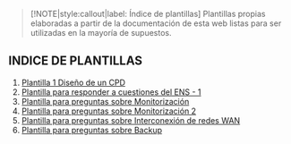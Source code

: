 > [!NOTE|style:callout|label: Índice de plantillas]
> Plantillas propias elaboradas a partir de la documentación de esta web
> listas para ser utilizadas en la mayoría de supuestos.

## INDICE DE PLANTILLAS  <!-- {docsify-ignore} -->

1. [Plantilla 1 Diseño de un CPD](/./plantillas/diseno-cpd.md)
2. [Plantilla para responder a cuestiones del ENS - 1](/./plantillas/ens-1.md)
3. [Plantilla para preguntas sobre Monitorización](/./plantillas/monitorizacion.md)
4. [Plantilla para preguntas sobre Monitorización 2](/./plantillas/monitorizacion2.md)
5. [Plantilla para preguntas sobre Interconexión de redes WAN](/./plantillas/interconexion-wan.md)
6. [Plantilla para preguntas sobre Backup](/./plantillas/backup.md)